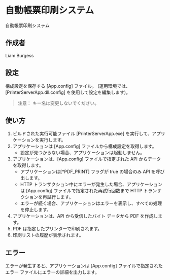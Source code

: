 ﻿# 自動帳票印刷システム
自動帳票印刷システム

## 作成者
Liam Burgess

## 設定
構成設定を保存する [App.config] ファイル。
(運用環境では、[PrinterServerApp.dll.config] を使用して設定を編集します)。
>注意： キー名は変更しないでください。

## 使い方
1. ビルドされた実行可能ファイル [PrinterServerApp.exe] を実行して、アプリケーションを実行します。
2. アプリケーションは [App.config] ファイルから構成設定を取得します。
	* 設定が見つからない場合、アプリケーションは起動しません。
3. アプリケーションは、[App.config] ファイルで指定された API からデータを取得します。
	* アプリケーションは[*PDF_PRINT] フラグが true の場合のみ API を呼び出します。
	* HTTP トランザクション中にエラーが発生した場合、アプリケーションは [App.config] ファイルで指定された再試行回数まで HTTP トランザクションを再試行します。
	* エラーが続く場合、アプリケーションはエラーを表示し、すべての処理を停止します。
4. アプリケーションは、API から受信したバイト データから PDF を作成します。
5. PDF は指定したプリンターで印刷されます。
6. 印刷リストの履歴が表示されます。

## エラー
エラーが発生すると、アプリケーションは [App.config] ファイルで指定されたエラー ファイルにエラーの詳細を出力します。
